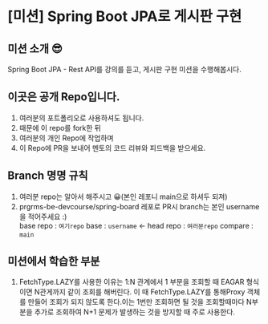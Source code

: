 # [미션] Spring Boot JPA로 게시판 구현

## 미션 소개 😎
Spring Boot JPA - Rest API를 강의를 듣고, 게시판 구현 미션을 수행해봅시다.

## 이곳은 공개 Repo입니다.
1. 여러분의 포트폴리오로 사용하셔도 됩니다.
2. 때문에 이 repo를 fork한 뒤
3. 여러분의 개인 Repo에 작업하며 
4. 이 Repo에 PR을 보내어 멘토의 코드 리뷰와 피드백을 받으세요.

## Branch 명명 규칙
1.  여러분 repo는 알아서 해주시고 😀(본인 레포니 main으로 하셔두 되져)
2.  prgrms-be-devcourse/spring-board 레포로 PR시 branch는 본인 username을 적어주세요 :)  
base repo : `여기repo` base : `username` ← head repo : `여러분repo` compare : `main`

## 미션에서 학습한 부분
1. FetchType.LAZY를 사용한 이유는 1:N 관계에서 1 부분을 조회할 때 EAGAR 형식이면 N관게까지 같이 조회를 해버린다. 이 때 FetchType.LAZY를 통해Proxy 객체를 만들어 조회가 되지 않도록 한다.이는 1번만 조회하면 될 것을 조회할때마다 N부분을 추가로 조회하여 N+1 문제가 발생하는 것을 방지할 때 주로 사용한다.

